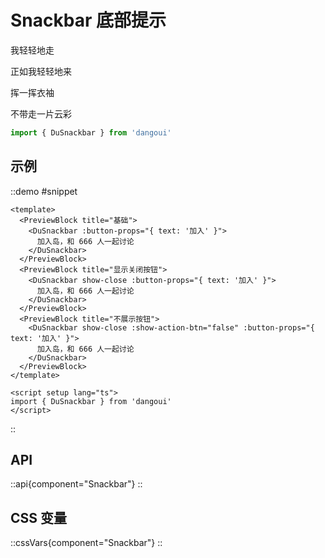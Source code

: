 # Snackbar 底部提示

我轻轻地走

正如我轻轻地来

挥一挥衣袖

不带走一片云彩

```ts
import { DuSnackbar } from 'dangoui'
```

## 示例

::demo
#snippet
```vue
<template>
  <PreviewBlock title="基础">
    <DuSnackbar :button-props="{ text: '加入' }">
      加入岛，和 666 人一起讨论
    </DuSnackbar>
  </PreviewBlock>
  <PreviewBlock title="显示关闭按钮">
    <DuSnackbar show-close :button-props="{ text: '加入' }">
      加入岛，和 666 人一起讨论
    </DuSnackbar>
  </PreviewBlock>
  <PreviewBlock title="不展示按钮">
    <DuSnackbar show-close :show-action-btn="false" :button-props="{ text: '加入' }">
      加入岛，和 666 人一起讨论
    </DuSnackbar>
  </PreviewBlock>
</template>

<script setup lang="ts">
import { DuSnackbar } from 'dangoui'
</script>
```
::

## API

::api{component="Snackbar"}
::

## CSS 变量

::cssVars{component="Snackbar"}
::
